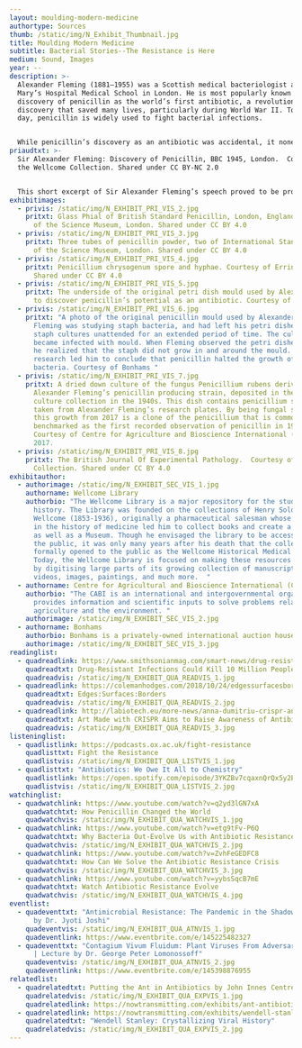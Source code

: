 ```yaml
---
layout: moulding-modern-medicine
authortype: Sources
thumb: /static/img/N_Exhibit_Thumbnail.jpg
title: Moulding Modern Medicine
subtitle: Bacterial Stories--The Resistance is Here
medium: Sound, Images
year: --
description: >-
  Alexander Fleming (1881–1955) was a Scottish medical bacteriologist at St.
  Mary’s Hospital Medical School in London. He is most popularly known for his
  discovery of penicillin as the world’s first antibiotic, a revolutionary
  discovery that saved many lives, particularly during World War II. To this
  day, penicillin is widely used to fight bacterial infections. 


  While penicillin’s discovery as an antibiotic was accidental, it nonetheless revealed Fleming’s incisive thinking about its implications. Fleming’s short recording presented here—a part of his talk for the British Broadcasting Company (BBC) in 1945—is a testament to his wit and awareness as he accurately predicts the dangers of antibiotic resistance. He demonstrates not just his knowledge of microbes and biology, but also his keen understanding of human behaviour in medicine. While his discovery turned dangerous infections into easily treatable illnesses, his words too are just as important as we attempt to find ways around antibiotic resistance.
priaudtxt: >-
  Sir Alexander Fleming: Discovery of Penicillin, BBC 1945, London.  Courtesy of
  the Wellcome Collection. Shared under CC BY-NC 2.0 


  This short excerpt of Sir Alexander Fleming’s speech proved to be prophetic in its warning about antibiotic resistance, as the world now faces a grave challenge in overcoming bacteria’s growing resistance to present-day antibiotics. 
exhibitimages:
  - privis: /static/img/N_EXHIBIT_PRI_VIS_2.jpg
    pritxt: Glass Phial of British Standard Penicillin, London, England.  Courtesy
      of the Science Museum, London. Shared under CC BY 4.0
  - privis: /static/img/N_EXHIBIT_PRI_VIS_3.jpg
    pritxt: Three tubes of penicillin powder, two of International Stand.  Courtesy
      of the Science Museum, London. Shared under CC BY 4.0
  - privis: /static/img/N_EXHIBIT_PRI_VIS_4.jpg
    pritxt: Penicillium chrysogenum spore and hyphae. Courtesy of Errin Johnson.
      Shared under CC BY 4.0
  - privis: /static/img/N_EXHIBIT_PRI_VIS_5.jpg
    pritxt: The underside of the original petri dish mould used by Alexander Fleming
      to discover penicillin’s potential as an antibiotic. Courtesy of Bonhams.
  - privis: /static/img/N_EXHIBIT_PRI_VIS_6.jpg
    pritxt: "A photo of the original penicillin mould used by Alexander Fleming.
      Fleming was studying staph bacteria, and had left his petri dishes of
      staph cultures unattended for an extended period of time. The culture
      became infected with mould. When Fleming observed the petri dishes again,
      he realized that the staph did not grow in and around the mould. Further
      research led him to conclude that penicillin halted the growth of
      bacteria. Courtesy of Bonhams "
  - privis: /static/img/N_EXHIBIT_PRI_VIS_7.jpg
    pritxt: A dried down culture of the fungus Penicillium rubens derived from Sir
      Alexander Fleming’s penicillin producing strain, deposited in the CABI
      culture collection in the 1940s. This dish contains penicillium spores
      taken from Alexander Fleming’s research plates. By being fungal spores,
      this growth from 2017 is a clone of the penicillium that is commonly
      benchmarked as the first recorded observation of penicillin in 1928.
      Courtesy of Centre for Agriculture and Bioscience International (CABI),
      2017.
  - privis: /static/img/N_EXHIBIT_PRI_VIS_8.jpg
    pritxt: The British Journal Of Experimental Pathology.  Courtesy of the Wellcome
      Collection. Shared under CC BY 4.0
exhibitauthor:
  - authorimage: /static/img/N_EXHIBIT_SEC_VIS_1.jpg
    authorname: Wellcome Library
    authorbio: "The Wellcome Library is a major repository for the study of medical
      history. The Library was founded on the collections of Henry Solomon
      Wellcome (1853-1936), originally a pharmaceutical salesman whose interest
      in the history of medicine led him to collect books and create a Library
      as well as a Museum. Though he envisaged the library to be accessible to
      the public, it was only many years after his death that the collection was
      formally opened to the public as the Wellcome Historical Medical Library.
      Today, the Wellcome Library is focused on making these resources available
      by digitising large parts of its growing collection of manuscripts,
      videos, images, paintings, and much more.  "
  - authorname: Centre for Agricultural and Bioscience International (CABI)
    authorbio: "The CABI is an international and intergovernmental organization that
      provides information and scientific inputs to solve problems related to
      agriculture and the environment. "
    authorimage: /static/img/N_EXHIBIT_SEC_VIS_2.jpg
  - authorname: Bonhams
    authorbio: Bonhams is a privately-owned international auction house, founded in 1793.
    authorimage: /static/img/N_EXHIBIT_SEC_VIS_3.jpg
readinglist:
  - quadreadlink: https://www.smithsonianmag.com/smart-news/drug-resistant-infections-could-kill-10-million-annually-2050-180972079/
    quadreadtxt: Drug-Resistant Infections Could Kill 10 Million People Annually by 2050
    quadreadvis: /static/img/N_EXHIBIT_QUA_READVIS_1.jpg
  - quadreadlink: https://colemanhodges.com/2018/10/24/edgessurfacesborders/
    quadreadtxt: Edges:Surfaces:Borders
    quadreadvis: /static/img/N_EXHIBIT_QUA_READVIS_2.jpg
  - quadreadlink: http://labiotech.eu/more-news/anna-dumitriu-crispr-antibiotic-resistance/
    quadreadtxt: Art Made with CRISPR Aims to Raise Awareness of Antibiotic Resistance
    quadreadvis: /static/img/N_EXHIBIT_QUA_READVIS_3.jpg
listeninglist:
  - quadlistlink: https://podcasts.ox.ac.uk/fight-resistance
    quadlisttxt: Fight the Resistance
    quadlistvis: /static/img/N_EXHIBIT_QUA_LISTVIS_1.jpg
  - quadlisttxt: "Antibiotics: We Owe It All to Chemistry"
    quadlistlink: https://open.spotify.com/episode/3YKZBv7cqaxnQrQx5y2EJq
    quadlistvis: /static/img/N_EXHIBIT_QUA_LISTVIS_2.jpg
watchinglist:
  - quadwatchlink: https://www.youtube.com/watch?v=q2yd3lGN7xA
    quadwatchtxt: How Penicillin Changed the World
    quadwatchvis: /static/img/N_EXHIBIT_QUA_WATCHVIS_1.jpg
  - quadwatchlink: https://www.youtube.com/watch?v=etg9tFv-P6Q
    quadwatchtxt: Why Bacteria Out-Evolve Us with Antibiotic Resistance
    quadwatchvis: /static/img/N_EXHIBIT_QUA_WATCHVIS_2.jpg
  - quadwatchlink: https://www.youtube.com/watch?v=ZvhFeGEDFC8
    quadwatchtxt: How Can We Solve the Antibiotic Resistance Crisis
    quadwatchvis: /static/img/N_EXHIBIT_QUA_WATCHVIS_3.jpg
  - quadwatchlink: https://www.youtube.com/watch?v=yybsSqcB7mE
    quadwatchtxt: Watch Antibiotic Resistance Evolve
    quadwatchvis: /static/img/N_EXHIBIT_QUA_WATCHVIS_4.jpg
eventlist:
  - quadeventtxt: "Antimicrobial Resistance: The Pandemic in the Shadows | Lecture
      by Dr. Jyoti Joshi"
    quadeventvis: /static/img/N_EXHIBIT_QUA_ATNVIS_1.jpg
    quadeventlink: https://www.eventbrite.com/e/145225482327
  - quadeventtxt: "Contagium Vivum Fluidum: Plant Viruses From Adversaries To Allies
      | Lecture by Dr. George Peter Lomonossoff"
    quadeventvis: /static/img/N_EXHIBIT_QUA_ATNVIS_2.jpg
    quadeventlink: https://www.eventbrite.com/e/145398876955
relatedlist:
  - quadrelatedtxt: Putting the Ant in Antibiotics by John Innes Centre
    quadrelatedvis: /static/img/N_EXHIBIT_QUA_EXPVIS_1.jpg
    quadrelatedlink: https://nowtransmitting.com/exhibits/ant-antibiotics/
  - quadrelatedlink: https://nowtransmitting.com/exhibits/wendell-stanley/
    quadrelatedtxt: "Wendell Stanley: Crystallizing Viral History"
    quadrelatedvis: /static/img/N_EXHIBIT_QUA_EXPVIS_2.jpg
---
```


